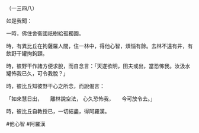 （一三四八）

如是我聞：

一時，佛住舍衛國祇樹給孤獨園。

時，有異比丘在拘薩羅人間，住一林中，得他心智，煩惱有餘。去林不遠有井，有飲野干罐拘鉤頸。

時，彼野干作諸方便求脫，而自念言：「天遂欲明，田夫或出，當恐怖我。汝汲水罐怖我已久，可令我脫？」

時，彼比丘知彼野干心之所念，而說偈言：

「如來慧日出，　　離林說空法，
心久恐怖我，　　今可放令去。」

時，彼比丘自教授已，一切結盡，得阿羅漢。




#他心智
#阿羅漢
